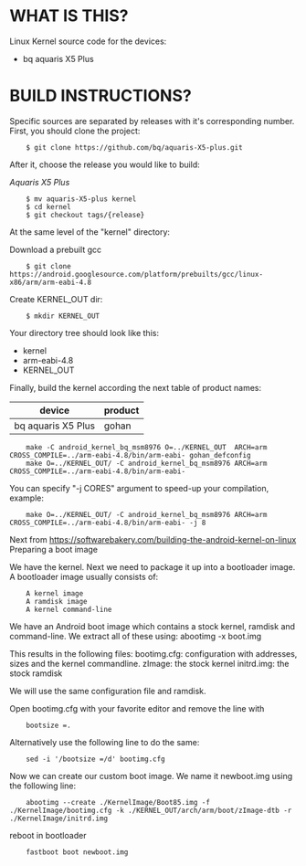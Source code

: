 WHAT IS THIS?
=============

Linux Kernel source code for the devices:
* bq aquaris X5 Plus


BUILD INSTRUCTIONS?
===================

Specific sources are separated by releases with it's corresponding number. First, you should
clone the project:

        $ git clone https://github.com/bq/aquaris-X5-plus.git 

After it, choose the release you would like to build:

*Aquaris X5 Plus*

        $ mv aquaris-X5-plus kernel
        $ cd kernel
        $ git checkout tags/{release}

At the same level of the "kernel" directory:

Download a prebuilt gcc

        $ git clone https://android.googlesource.com/platform/prebuilts/gcc/linux-x86/arm/arm-eabi-4.8

Create KERNEL_OUT dir:

        $ mkdir KERNEL_OUT 
  
Your directory tree should look like this:
* kernel
* arm-eabi-4.8
* KERNEL_OUT

Finally, build the kernel according the next table of product names:

| device                    | product                 |
| --------------------------|-------------------------|
| bq aquaris X5 Plus        | gohan                   |


        make -C android_kernel_bq_msm8976 O=../KERNEL_OUT  ARCH=arm CROSS_COMPILE=../arm-eabi-4.8/bin/arm-eabi- gohan_defconfig
        make O=../KERNEL_OUT/ -C android_kernel_bq_msm8976 ARCH=arm  CROSS_COMPILE=../arm-eabi-4.8/bin/arm-eabi-                       
    
You can specify "-j CORES" argument to speed-up your compilation, example:

        make O=../KERNEL_OUT/ -C android_kernel_bq_msm8976 ARCH=arm  CROSS_COMPILE=../arm-eabi-4.8/bin/arm-eabi- -j 8        
        
Next from https://softwarebakery.com/building-the-android-kernel-on-linux
Preparing a boot image

We have the kernel. Next we need to package it up into a bootloader image. A bootloader image usually consists of:

        A kernel image
        A ramdisk image
        A kernel command-line

We have an Android boot image which contains a stock kernel, ramdisk and command-line. We extract all of these using:
    abootimg -x boot.img

This results in the following files:
    bootimg.cfg: configuration with addresses, sizes and the kernel commandline.
    zImage: the stock kernel
    initrd.img: the stock ramdisk

We will use the same configuration file and ramdisk.

Open bootimg.cfg with your favorite editor and remove the line with

        bootsize =. 

Alternatively use the following line to do the same:

        sed -i '/bootsize =/d' bootimg.cfg

Now we can create our custom boot image. We name it newboot.img using the following line:

        abootimg --create ./KernelImage/Boot85.img -f ./KernelImage/bootimg.cfg -k ./KERNEL_OUT/arch/arm/boot/zImage-dtb -r ./KernelImage/initrd.img
    
reboot in bootloader

        fastboot boot newboot.img
        

